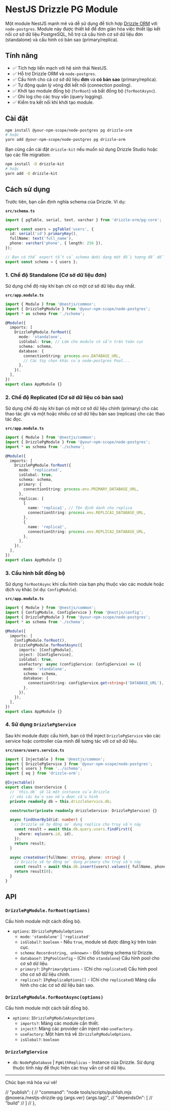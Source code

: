 # NestJS Drizzle PG Module

Một module NestJS mạnh mẽ và dễ sử dụng để tích hợp [Drizzle ORM](https://orm.drizzle.team/) với `node-postgres`. Module này được thiết kế để đơn giản hóa việc thiết lập kết nối cơ sở dữ liệu PostgreSQL, hỗ trợ cả cấu hình cơ sở dữ liệu đơn (standalone) và cấu hình có bản sao (primary/replica).

## Tính năng

-   ✅ Tích hợp liền mạch với hệ sinh thái NestJS.
-   ✅ Hỗ trợ Drizzle ORM và `node-postgres`.
-   ✅ Cấu hình cho cả cơ sở dữ liệu **đơn** và **có bản sao** (primary/replica).
-   ✅ Tự động quản lý vòng đời kết nối (connection pooling).
-   ✅ Khởi tạo module đồng bộ (`forRoot`) và bất đồng bộ (`forRootAsync`).
-   ✅ Ghi log cho các truy vấn (query logging).
-   ✅ Kiểm tra kết nối khi khởi tạo module.

## Cài đặt

```bash
npm install @your-npm-scope/node-postgres pg drizzle-orm
# hoặc
yarn add @your-npm-scope/node-postgres pg drizzle-orm
```

Bạn cũng cần cài đặt `drizzle-kit` nếu muốn sử dụng Drizzle Studio hoặc tạo các file migration:

```bash
npm install -D drizzle-kit
# hoặc
yarn add -D drizzle-kit
```

## Cách sử dụng

Trước tiên, bạn cần định nghĩa schema của Drizzle. Ví dụ:

**`src/schema.ts`**

```typescript
import { pgTable, serial, text, varchar } from 'drizzle-orm/pg-core';

export const users = pgTable('users', {
  id: serial('id').primaryKey(),
  fullName: text('full_name'),
  phone: varchar('phone', { length: 256 }),
});

// Bạn có thể export tất cả schema dưới dạng một đối tượng để dễ dàng import
export const schema = { users };
```

### 1. Chế độ Standalone (Cơ sở dữ liệu đơn)

Sử dụng chế độ này khi bạn chỉ có một cơ sở dữ liệu duy nhất.

**`src/app.module.ts`**

```typescript
import { Module } from '@nestjs/common';
import { DrizzlePgModule } from '@your-npm-scope/node-postgres';
import * as schema from './schema';

@Module({
  imports: [
    DrizzlePgModule.forRoot({
      mode: 'standalone',
      isGlobal: true, // Làm cho module có sẵn trên toàn cục
      schema: schema,
      database: {
        connectionString: process.env.DATABASE_URL,
        // Các tùy chọn khác của node-postgres Pool...
      },
    }),
  ],
})
export class AppModule {}
```

### 2. Chế độ Replicated (Cơ sở dữ liệu có bản sao)

Sử dụng chế độ này khi bạn có một cơ sở dữ liệu chính (primary) cho các thao tác ghi và một hoặc nhiều cơ sở dữ liệu bản sao (replicas) cho các thao tác đọc.

**`src/app.module.ts`**

```typescript
import { Module } from '@nestjs/common';
import { DrizzlePgModule } from '@your-npm-scope/node-postgres';
import * as schema from './schema';

@Module({
  imports: [
    DrizzlePgModule.forRoot({
      mode: 'replicated',
      isGlobal: true,
      schema: schema,
      primary: {
        connectionString: process.env.PRIMARY_DATABASE_URL,
      },
      replicas: [
        {
          name: 'replica1', // Tên định danh cho replica
          connectionString: process.env.REPLICA1_DATABASE_URL,
        },
        {
          name: 'replica2',
          connectionString: process.env.REPLICA2_DATABASE_URL,
        },
      ],
    }),
  ],
})
export class AppModule {}
```

### 3. Cấu hình bất đồng bộ

Sử dụng `forRootAsync` khi cấu hình của bạn phụ thuộc vào các module hoặc dịch vụ khác (ví dụ: `ConfigModule`).

**`src/app.module.ts`**

```typescript
import { Module } from '@nestjs/common';
import { ConfigModule, ConfigService } from '@nestjs/config';
import { DrizzlePgModule } from '@your-npm-scope/node-postgres';
import * as schema from './schema';

@Module({
  imports: [
    ConfigModule.forRoot(),
    DrizzlePgModule.forRootAsync({
      imports: [ConfigModule],
      inject: [ConfigService],
      isGlobal: true,
      useFactory: async (configService: ConfigService) => ({
        mode: 'standalone',
        schema: schema,
        database: {
          connectionString: configService.get<string>('DATABASE_URL'),
        },
      }),
    }),
  ],
})
export class AppModule {}
```

### 4. Sử dụng `DrizzlePgService`

Sau khi module được cấu hình, bạn có thể inject `DrizzlePgService` vào các service hoặc controller của mình để tương tác với cơ sở dữ liệu.

**`src/users/users.service.ts`**

```typescript
import { Injectable } from '@nestjs/common';
import { DrizzlePgService } from '@your-npm-scope/node-postgres';
import { users } from '../schema';
import { eq } from 'drizzle-orm';

@Injectable()
export class UsersService {
  // `this.db` sẽ là một instance của Drizzle
  // với các bản sao nếu được cấu hình
  private readonly db = this.drizzleService.db;

  constructor(private readonly drizzleService: DrizzlePgService) {}

  async findUserById(id: number) {
    // Drizzle sẽ tự động sử dụng replica cho truy vấn này
    const result = await this.db.query.users.findFirst({
      where: eq(users.id, id),
    });
    return result;
  }

  async createUser(fullName: string, phone: string) {
    // Drizzle sẽ tự động sử dụng primary cho truy vấn này
    const result = await this.db.insert(users).values({ fullName, phone }).returning();
    return result[0];
  }
}
```

## API

### `DrizzlePgModule.forRoot(options)`

Cấu hình module một cách đồng bộ.

-   `options`: `IDrizzlePgModuleOptions`
    -   `mode`: `'standalone'` | `'replicated'`
    -   `isGlobal?`: `boolean` - Nếu `true`, module sẽ được đăng ký trên toàn cục.
    -   `schema`: `Record<string, unknown>` - Đối tượng schema từ Drizzle.
    -   `database?`: `IPgPoolConfig` - (Chỉ cho `standalone`) Cấu hình pool cho cơ sở dữ liệu.
    -   `primary?`: `IPgPrimaryOptions` - (Chỉ cho `replicated`) Cấu hình pool cho cơ sở dữ liệu chính.
    -   `replicas?`: `IPgReplicaOptions[]` - (Chỉ cho `replicated`) Mảng cấu hình cho các cơ sở dữ liệu bản sao.

### `DrizzlePgModule.forRootAsync(options)`

Cấu hình module một cách bất đồng bộ.

-   `options`: `IDrizzlePgModuleAsyncOptions`
    -   `imports?`: Mảng các module cần thiết.
    -   `inject?`: Mảng các provider cần inject vào `useFactory`.
    -   `useFactory`: Một hàm trả về `IDrizzlePgModuleOptions`.
    -   `isGlobal?`: `boolean`

### `DrizzlePgService`

-   `db`: `NodePgDatabase` | `PgWithReplicas` - Instance của Drizzle. Sử dụng thuộc tính này để thực hiện các truy vấn cơ sở dữ liệu.

---

Chúc bạn mã hóa vui vẻ!




// "publish": {
//         "command": "node tools/scripts/publish.mjs @noxera./nestjs-drizzle-pg {args.ver} {args.tag}",
//         "dependsOn": [
//           "build"
//         ]
//       },